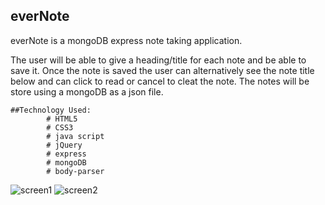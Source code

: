 ## everNote

everNote is a mongoDB express note taking application.

The user will be able to give a heading/title for each note and be able to save it. Once the note is saved the user can alternatively see the note title below and can click to read or cancel to cleat the  note.
The notes will be store using a mongoDB as a json file.

    ##Technology Used:
            # HTML5
            # CSS3
            # java script
            # jQuery
            # express
            # mongoDB
            # body-parser
![screen1](https://user-images.githubusercontent.com/23619819/27773223-1b584dea-5f43-11e7-9cf6-240489380a24.jpg)
![screen2](https://user-images.githubusercontent.com/23619819/27773225-1ce2990e-5f43-11e7-832f-5b6372b70956.jpg)
